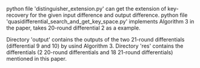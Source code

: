 python file 'distinguisher_extension.py' can get the extension of key-recovery for the given input difference and output difference.
python file 'quasidifferential_search_and_get_key_space.py' implements Algorithm 3 in the paper, takes 20-round differential 2 as a example.

Directory 'output' contains the outputs of the two 21-round differentials (differential 9 and 10) by usind Algorithm 3.
Directory 'res' contains the differentials (2 20-round differentials and 18 21-round differentials) mentioned in this paper.